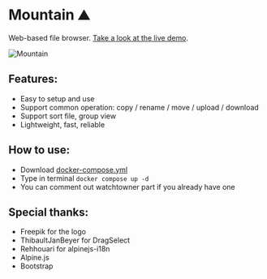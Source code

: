# Mountain ⛰️

Web-based file browser. [Take a look at the live demo](https://mountain-demo.help14.com/).

![Mountain](https://i.imgur.com/575GGwG.png)

## Features:

- Easy to setup and use
- Support common operation: copy / rename / move / upload / download
- Support sort file, group view
- Lightweight, fast, reliable

## How to use:

- Download [docker-compose.yml](https://github.com/help-14/mountain/blob/main/docker-compose.yml)
- Type in terminal `docker compose up -d`
- You can comment out watchtowner part if you already have one

## Special thanks:

- Freepik for the logo
- ThibaultJanBeyer for DragSelect
- Rehhouari for alpinejs-i18n
- Alpine.js
- Bootstrap
